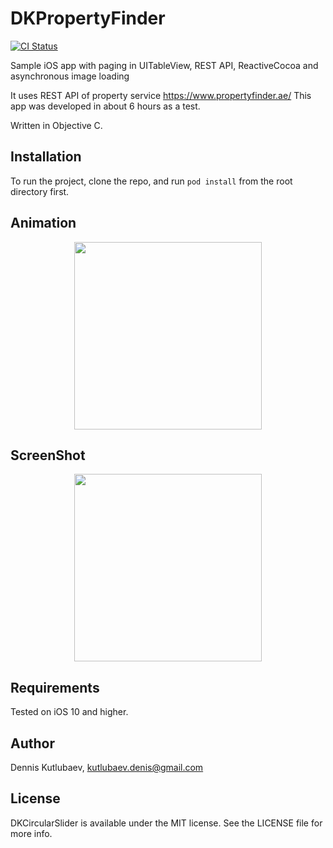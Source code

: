 # DKPropertyFinder

[![CI Status](http://img.shields.io/travis/wzbozon/DKPropertyFinder.svg?style=flat)](https://travis-ci.org/wzbozon/DKPropertyFinder)

Sample iOS app with paging in UITableView, REST API, ReactiveCocoa and asynchronous image loading

It uses REST API of property service https://www.propertyfinder.ae/
This app was developed in about 6 hours as a test.

Written in Objective C.

## Installation

To run the project, clone the repo, and run `pod install` from the root directory first.

## Animation

<p align="center"><img width="300" src="http://blog.alwawee.com/wp-content/uploads/2017/12/DKPropertyFinder.gif"></p>

## ScreenShot

<p align="center"><img width="300" src="http://blog.alwawee.com/wp-content/uploads/2017/12/DKPropertyFinder.png"></p>

## Requirements

Tested on iOS 10 and higher.

## Author

Dennis Kutlubaev, kutlubaev.denis@gmail.com

## License

DKCircularSlider is available under the MIT license. See the LICENSE file for more info.
